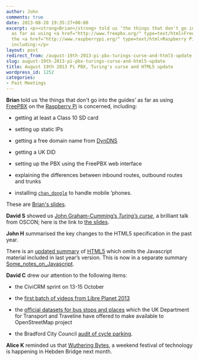 ```yaml
---
author: John
comments: true
date: 2013-08-20 19:35:27+00:00
excerpt: <p><strong>Brian</strong> told us ‘the things that don't go into the guides’
  as far as using <a href="http://www.freepbx.org/" type=text/html>FreePBX</a> on
  the <a href="http://www.raspberrypi.org/" type=text/html>Raspberry Pi</a> is concerned,
  including:</p>
layout: post
redirect_from: /august-19th-2013-pi-pbx-turings-curse-and-html5-update
slug: august-19th-2013-pi-pbx-turings-curse-and-html5-update
title: August 19th 2013 Pi PBX, Turing's curse and HTML5 update
wordpress_id: 1252
categories:
- Past Meetings
---
```


**Brian** told us ‘the things that don't go into the guides’ as far as using [FreePBX](http://www.freepbx.org/) on the [Raspberry Pi](http://www.raspberrypi.org/) is concerned, including:



	
  * getting at least a Class 10 SD card

	
  * setting up static IPs

	
  * getting a free domain name from [DynDNS](http://dyn.com/dns/)

	
  * getting a UK DID

	
  * setting up the PBX using the FreePBX web interface

	
  * explaining the differences between inbound routes, outbound routes and trunks

	
  * installing [`chan_dongle`](http://wiki.e1550.mobi/doku.php?id=introduction) to handle mobile ’phones.





These are [Brian's slides](http://www.bradlug.co.uk/blog/2013/08/20/files/RasPiPBX.odp).



**David S** showed us [John Graham-Cumming’s _Turing’s curse_](http://www.youtube.com/watch?v=hVZxkFAIziA), a brilliant talk from OSCON; here is the link to [the slides](http://cdn.oreillystatic.com/en/assets/1/event/95/Turing_s%20Curse%20Presentation.pptx).

**John H** summarised the key changes to the HTML5 specification in the past year.

There is an [updated summary](https://johnrhudson.me.uk/computing/Some_notes_on_HTML.pdf) of [HTML5](http://www.whatwg.org/specs/web-apps/current-work/#the-xml:base-attribute-(xml-only)) which omits the Javascript material included in last year’s version. This is now in a separate summary [Some_notes_on_Javascript](https://johnrhudson.me.uk/computing/Some_notes_on_Javascript.pdf).

**David C** drew our attention to the following items:



	
  * the CiviCRM sprint on 13-15 October

	
  * the [first batch of videos from Libre Planet 2013](http://www.fsf.org/blogs/community/first-batch-of-videos-from-libreplanet-2013-published)

	
  * the [official datasets for bus stops and places](http://wiki.openstreetmap.org/wiki/NaPTAN) which the UK Department for Transport and Traveline have offered to make available to OpenStreetMap project

	
  * the Bradford City Council [audit of cycle parking](http://cbconsults.wordpress.com/2013/08/02/cycle-parking-where-is-it-lacking-substandard/).


**Alice K** reminded us that [Wuthering Bytes](http://wutheringbytes.com/), a weekend festival of technology is happening in Hebden Bridge next month.
